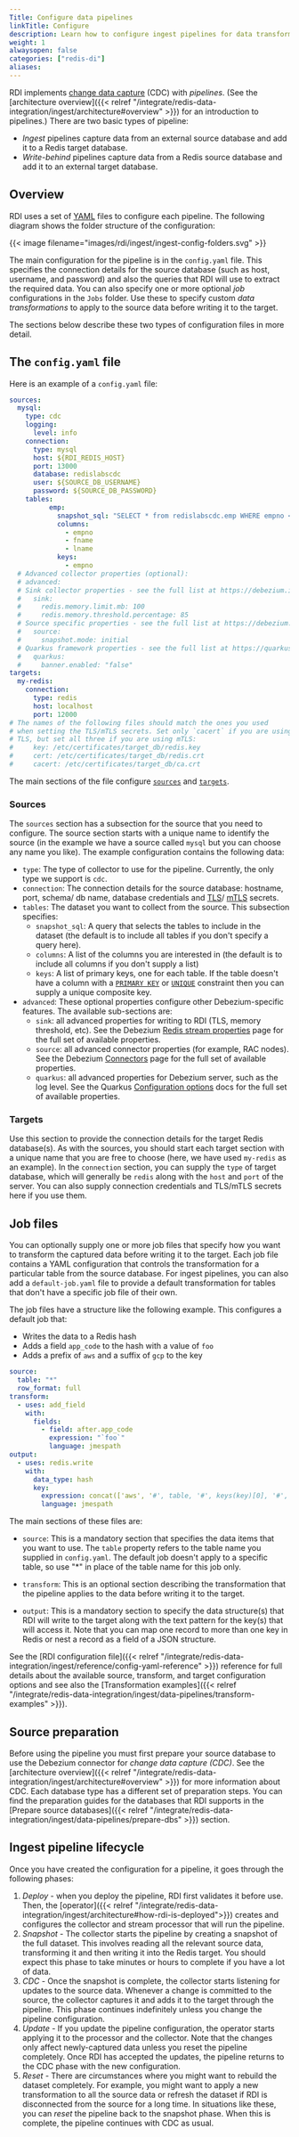 ```yaml
---
Title: Configure data pipelines
linkTitle: Configure
description: Learn how to configure ingest pipelines for data transformation
weight: 1
alwaysopen: false
categories: ["redis-di"]
aliases:
---
```


RDI implements
[change data capture](https://en.wikipedia.org/wiki/Change_data_capture) (CDC)
with *pipelines*. (See the
[architecture overview]({{< relref "/integrate/redis-data-integration/ingest/architecture#overview" >}})
for an introduction to pipelines.) There are two basic types of pipeline:

- *Ingest* pipelines capture data from an external source database
  and add it to a Redis target database.
- *Write-behind* pipelines capture data from a Redis source database
  and add it to an external target database.

## Overview

RDI uses a set of [YAML](https://en.wikipedia.org/wiki/YAML)
files to configure each pipeline. The following diagram shows the folder
structure of the configuration:

{{< image filename="images/rdi/ingest/ingest-config-folders.svg" >}}

The main configuration for the pipeline is in the `config.yaml` file.
This specifies the connection details for the source database (such
as host, username, and password) and also the queries that RDI will use
to extract the required data. You can also specify one or more optional *job* configurations in the `Jobs` folder. Use these to specify custom
*data transformations*
to apply to the source data before writing it to the target.

The sections below describe these two types of configuration files in more detail.

## The `config.yaml` file

Here is an example of a `config.yaml` file:

```yaml
sources:
  mysql:
    type: cdc
    logging:
      level: info
    connection:
      type: mysql
      host: ${RDI_REDIS_HOST}
      port: 13000
      database: redislabscdc
      user: ${SOURCE_DB_USERNAME}
      password: ${SOURCE_DB_PASSWORD}
    tables:
          emp:
            snapshot_sql: "SELECT * from redislabscdc.emp WHERE empno < 1000"
            columns:
              - empno
              - fname
              - lname
            keys:
              - empno
  # Advanced collector properties (optional):
  # advanced:
  # Sink collector properties - see the full list at https://debezium.io/documentation/reference/stable/operations/debezium-server.html#_redis_stream
  #   sink:
  #     redis.memory.limit.mb: 100
  #     redis.memory.threshold.percentage: 85
  # Source specific properties - see the full list at https://debezium.io/documentation/reference/stable/connectors/
  #   source:
  #     snapshot.mode: initial
  # Quarkus framework properties - see the full list at https://quarkus.io/guides/all-config
  #   quarkus:
  #     banner.enabled: "false"
targets:
  my-redis:
    connection:
      type: redis
      host: localhost
      port: 12000
# The names of the following files should match the ones you used
# when setting the TLS/mTLS secrets. Set only `cacert` if you are using
# TLS, but set all three if you are using mTLS:
#     key: /etc/certificates/target_db/redis.key
#     cert: /etc/certificates/target_db/redis.crt
#     cacert: /etc/certificates/target_db/ca.crt
```

The main sections of the file configure [`sources`](#sources) and [`targets`](#targets).

### Sources

The `sources` section has a subsection for the source that
you need to configure. The source section starts with a unique name
to identify the source (in the example we have a source
called `mysql` but you can choose any name you like). The example
configuration contains the following data:

- `type`: The type of collector to use for the pipeline. Currently, the only type we support is `cdc`.
- `connection`: The connection details for the source database: hostname, port, schema/ db name, database credentials and
[TLS](https://en.wikipedia.org/wiki/Transport_Layer_Security)/
[mTLS](https://en.wikipedia.org/wiki/Mutual_authentication#mTLS) secrets.
- `tables`: The dataset you want to collect from the source. This subsection
  specifies:
  - `snapshot_sql`: A query that selects the tables to include in the dataset
    (the default is to include all tables if you don't specify a query here).
  - `columns`: A list of the columns you are interested in (the default is to
    include all columns if you don't supply a list)
  - `keys`: A list of primary keys, one for each table. If the table doesn't
    have a column with a
    [`PRIMARY KEY`](https://www.w3schools.com/sql/sql_primarykey.asp) or
    [`UNIQUE`](https://www.w3schools.com/sql/sql_unique.asp) constraint then you can
    supply a unique composite key.
- `advanced`: These optional properties configure other Debezium-specific features.
  The available sub-sections are:
  - `sink`: all advanced properties for writing to RDI (TLS, memory threshold, etc).
    See the Debezium [Redis stream properties](https://debezium.io/documentation/reference/stable/operations/debezium-server.html#_redis_stream)
    page for the full set of available properties.
  - `source`: all advanced connector properties (for example, RAC nodes). See the
    Debezium [Connectors](https://debezium.io/documentation/reference/stable/connectors/)
    page for the full set of available properties.
  - `quarkus`: all advanced properties for Debezium server, such as the log level. See the
    Quarkus [Configuration options](https://quarkus.io/guides/all-config)
    docs for the full set of available properties.

### Targets

Use this section to provide the connection details for the target Redis
database(s). As with the sources, you should start each target section
with a unique name that you are free to choose (here, we have used
`my-redis` as an example). In the `connection` section, you can supply the
`type` of target database, which will generally be `redis` along with the
`host` and `port` of the server. You can also supply connection credentials
and TLS/mTLS secrets here if you use them.

## Job files

You can optionally supply one or more job files that specify how you want to
transform the captured data before writing it to the target.
Each job file contains a YAML
configuration that controls the transformation for a particular table from the source
database. For ingest pipelines, you can also add a `default-job.yaml` file to provide
a default transformation for tables that don't have a specific job file of their own.

The job files have a structure like the following example. This configures a default
job that:

- Writes the data to a Redis hash
- Adds a field `app_code` to the hash with a value of `foo`
- Adds a prefix of `aws` and a suffix of `gcp` to the key

```yaml
source:
  table: "*"
  row_format: full
transform:
  - uses: add_field
    with:
      fields:
        - field: after.app_code
          expression: "`foo`"
          language: jmespath
output:
  - uses: redis.write
    with:
      data_type: hash
      key:
        expression: concat(['aws', '#', table, '#', keys(key)[0], '#', values(key)[0], '#gcp'])
        language: jmespath
```

The main sections of these files are:

- `source`: This is a mandatory section that specifies the data items that you want to 
  use. The `table`
  property refers to the table name you supplied in `config.yaml`. The default
  job doesn't apply to a specific table, so use "*" in place of the table name
  for this job only.

- `transform`: This is an optional section describing the transformation
  that the pipeline
  applies to the data before writing it to the target.

- `output`: This is a mandatory section to specify the data structure(s) that
  RDI will write to
  the target along with the text pattern for the key(s) that will access it.
  Note that you can map one record to more than one key in Redis or nest
  a record as a field of a JSON structure.

See the
[RDI configuration file]({{< relref "/integrate/redis-data-integration/ingest/reference/config-yaml-reference" >}})
reference for full details about the
available source, transform, and target configuration options and see
also the
[Transformation examples]({{< relref "/integrate/redis-data-integration/ingest/data-pipelines/transform-examples" >}}).

## Source preparation

Before using the pipeline you must first prepare your source database to use
the Debezium connector for *change data capture (CDC)*. See the
[architecture overview]({{< relref "/integrate/redis-data-integration/ingest/architecture#overview" >}})
for more information about CDC.
Each database type has a different set of preparation steps. You can
find the preparation guides for the databases that RDI supports in the
[Prepare source databases]({{< relref "/integrate/redis-data-integration/ingest/data-pipelines/prepare-dbs" >}})
section.

## Ingest pipeline lifecycle

Once you have created the configuration for a pipeline, it goes through the
following phases:

1. *Deploy* - when you deploy the pipeline, RDI first validates it before use.
Then, the [operator]({{< relref "/integrate/redis-data-integration/ingest/architecture#how-rdi-is-deployed">}}) creates and configures the collector and stream processor that will run the pipeline.
1. *Snapshot* - The collector starts the pipeline by creating a snapshot of the full
dataset. This involves reading all the relevant source data, transforming it and then
writing it into the Redis target. You should expect this phase to take minutes or
hours to complete if you have a lot of data.
1. *CDC* - Once the snapshot is complete, the collector starts listening for updates to
the source data. Whenever a change is committed to the source, the collector captures
it and adds it to the target through the pipeline. This phase continues indefinitely
unless you change the pipeline configuration. 
1. *Update* - If you update the pipeline configuration, the operator starts applying it
to the processor and the collector. Note that the changes only affect newly-captured
data unless you reset the pipeline completely. Once RDI has accepted the updates, the
pipeline returns to the CDC phase with the new configuration.
1. *Reset* - There are circumstances where you might want to rebuild the dataset
completely. For example, you might want to apply a new transformation to all the source
data or refresh the dataset if RDI is disconnected from the
source for a long time. In situations like these, you can *reset* the pipeline back
to the snapshot phase. When this is complete, the pipeline continues with CDC as usual. 
